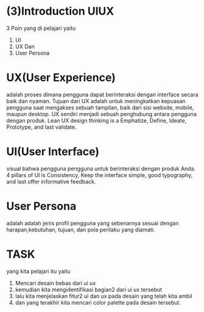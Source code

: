 # (3)Introduction UIUX
3 Poin yang di pelajari yaitu 
1. UI
2. UX Dan 
3. User Persona

# UX(User Experience) #
adalah proses dimana pengguna dapat berinteraksi dengan interface secara baik dan nyaman. 
Tujuan dari UX adalah untuk meningkatkan kepuasan pengguna saat mengakses sebuah tampilan, baik dari sisi website, mobile, maupun desktop. UX sendiri menjadi sebuah penghubung antara pengguna dengan produk.
Lean UX design thinking is a Emphatize, Define, Ideate, Prototype, and last validate.

# UI(User Interface) #
visual bahwa pengguna pengguna untuk berinteraksi dengan produk Anda.
4 pillars of UI is Consistency, Keep the interface simple, good typography, and last offer informative feedback.

# User Persona # 
adalah adalah jenis profil pengguna yang sebenarnya sesuai dengan harapan,kebutuhan, tujuan, dan pola perilaku yang diamati.

# TASK #

yang kita pelajari itu yaitu
1. Mencari desain bebas dari ui ux
2. kemudian kita mengidentifikasi bagian2 dari ui ux tersebut
3. lalu kita menjelaskan fitur2 ui dan ux pada desain yang telah kita ambil
4. dan yang terakhir kita mencari color palette pada desain tersebut.
